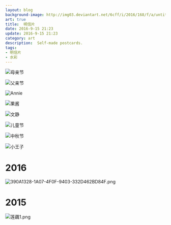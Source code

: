 ```yaml
---
layout: blog
background-image: http://img03.deviantart.net/6cff/i/2016/168/f/a/untitled_by_sixijinling-da6ngsx.jpg
art: true
title:  明信片
date: 2016-9-15 21:23
update: 2016-9-15 21:23
category: art
description:  Self-made postcards.
tags:
- 明信片
- 水彩
---
```



![母亲节][1]

![父亲节][2]

![Annie][3]

![果酱][4]

![文静][5]

![儿童节][6]

![中秋节][9]

![小王子][10]

# 2016

![390A1328-1A07-4F0F-9403-332D462BD84F.png](https://s2.loli.net/2022/03/12/ziuOf9bRyFGTag2.png)

# 2015

![莲藕1.png](https://s2.loli.net/2022/03/11/p6134TEamZitguz.png)



  [1]: http://pre09.deviantart.net/e17b/th/pre/i/2016/258/e/d/mother_by_sixijinling-dahs0ri.jpg
  [2]: http://pre06.deviantart.net/ec1f/th/pre/i/2016/258/8/d/father_by_sixijinling-dahs1od.jpg
  [3]: http://img13.deviantart.net/5a27/i/2016/168/e/6/untitled_by_sixijinling-da6nhox.jpg
  [4]: http://pre01.deviantart.net/80bd/th/pre/i/2016/258/3/c/friend_by_sixijinling-dahs1i2.jpg
  [5]: http://pre08.deviantart.net/b968/th/pre/i/2016/258/7/9/sister_by_sixijinling-dahs13x.jpg
  [6]: http://orig12.deviantart.net/b523/f/2016/258/3/2/children_by_sixijinling-dahs3uq.jpg
  [9]: http://orig07.deviantart.net/73f6/f/2016/258/e/5/mid_autumn_by_sixijinling-dahrypw.jpg
  [10]: http://static.zybuluo.com/sixijinling/61hu64u36lj2no6nee1nob4q/psb.jpeg
